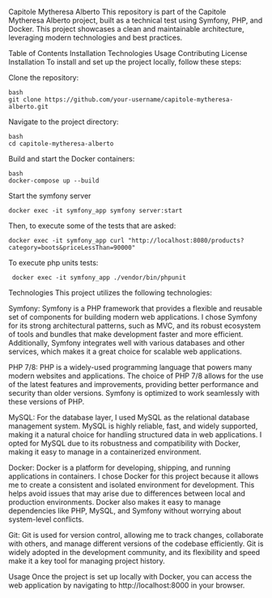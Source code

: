 Capitole Mytheresa Alberto
This repository is part of the Capitole Mytheresa Alberto project, built as a technical test using Symfony, PHP, and Docker. This project showcases a clean and maintainable architecture, leveraging modern technologies and best practices.

Table of Contents
Installation
Technologies
Usage
Contributing
License
Installation
To install and set up the project locally, follow these steps:

Clone the repository:


````
bash
git clone https://github.com/your-username/capitole-mytheresa-alberto.git
````
Navigate to the project directory:

````
bash
cd capitole-mytheresa-alberto
````

Build and start the Docker containers:

```
bash
docker-compose up --build
````

Start the symfony server
```
docker exec -it symfony_app symfony server:start
```

Then, to execute some of the tests that are asked:

```
docker exec -it symfony_app curl "http://localhost:8080/products?category=boots&priceLessThan=90000"
````

To execute php units tests:
```
 docker exec -it symfony_app ./vendor/bin/phpunit
```

Technologies
This project utilizes the following technologies:

Symfony: Symfony is a PHP framework that provides a flexible and reusable set of components for building modern web applications. I chose Symfony for its strong architectural patterns, such as MVC, and its robust ecosystem of tools and bundles that make development faster and more efficient. Additionally, Symfony integrates well with various databases and other services, which makes it a great choice for scalable web applications.

PHP 7/8: PHP is a widely-used programming language that powers many modern websites and applications. The choice of PHP 7/8 allows for the use of the latest features and improvements, providing better performance and security than older versions. Symfony is optimized to work seamlessly with these versions of PHP.

MySQL: For the database layer, I used MySQL as the relational database management system. MySQL is highly reliable, fast, and widely supported, making it a natural choice for handling structured data in web applications. I opted for MySQL due to its robustness and compatibility with Docker, making it easy to manage in a containerized environment.

Docker: Docker is a platform for developing, shipping, and running applications in containers. I chose Docker for this project because it allows me to create a consistent and isolated environment for development. This helps avoid issues that may arise due to differences between local and production environments. Docker also makes it easy to manage dependencies like PHP, MySQL, and Symfony without worrying about system-level conflicts.

Git: Git is used for version control, allowing me to track changes, collaborate with others, and manage different versions of the codebase efficiently. Git is widely adopted in the development community, and its flexibility and speed make it a key tool for managing project history.

Usage
Once the project is set up locally with Docker, you can access the web application by navigating to http://localhost:8000 in your browser.
